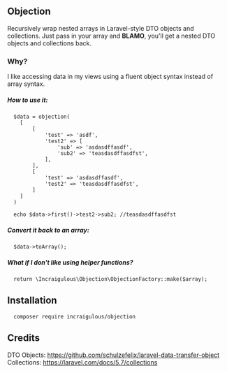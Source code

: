 Objection
----------

Recursively wrap nested arrays in Laravel-style DTO objects and collections. Just pass in your array and **BLAMO**, you'll get a nested DTO objects and collections back. 

### Why?
I like accessing data in my views using a fluent object syntax instead of array syntax. 

##### How to use it: 


```
  $data = objection(
    [
        [
            'test' => 'asdf',
            'test2' => [
                'sub' => 'asdasdffasdf',
                'sub2' => 'teasdasdffasdfst',
            ],
        ],
        [
            'test' => 'asdasdffasdf',
            'test2' => 'teasdasdffasdfst',
        ]
    ]
  )
  
  echo $data->first()->test2->sub2; //teasdasdffasdfst
```

##### Convert it back to an array:


```
  $data->toArray();

```

##### What if I don't like using helper functions? 

```
  return \Incraigulous\Objection\ObjectionFactory::make($array);
```

## Installation

```
  composer require incraigulous/objection
```

## Credits

DTO Objects: https://github.com/schulzefelix/laravel-data-transfer-object <br />
Collections: https://laravel.com/docs/5.7/collections

